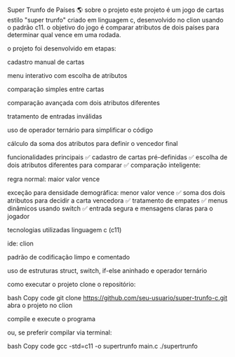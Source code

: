 Super Trunfo de Países 🌎
sobre o projeto
este projeto é um jogo de cartas estilo "super trunfo" criado em linguagem c, desenvolvido no clion usando o padrão c11. o objetivo do jogo é comparar atributos de dois países para determinar qual vence em uma rodada.

o projeto foi desenvolvido em etapas:

cadastro manual de cartas

menu interativo com escolha de atributos

comparação simples entre cartas

comparação avançada com dois atributos diferentes

tratamento de entradas inválidas

uso de operador ternário para simplificar o código

cálculo da soma dos atributos para definir o vencedor final

funcionalidades principais
✅ cadastro de cartas pré-definidas
✅ escolha de dois atributos diferentes para comparar
✅ comparação inteligente:

regra normal: maior valor vence

exceção para densidade demográfica: menor valor vence
✅ soma dos dois atributos para decidir a carta vencedora
✅ tratamento de empates
✅ menus dinâmicos usando switch
✅ entrada segura e mensagens claras para o jogador

tecnologias utilizadas
linguagem c (c11)

ide: clion

padrão de codificação limpo e comentado

uso de estruturas struct, switch, if-else aninhado e operador ternário

como executar o projeto
clone o repositório:

bash
Copy code
git clone https://github.com/seu-usuario/super-trunfo-c.git
abra o projeto no clion

compile e execute o programa

ou, se preferir compilar via terminal:

bash
Copy code
gcc -std=c11 -o supertrunfo main.c
./supertrunfo
